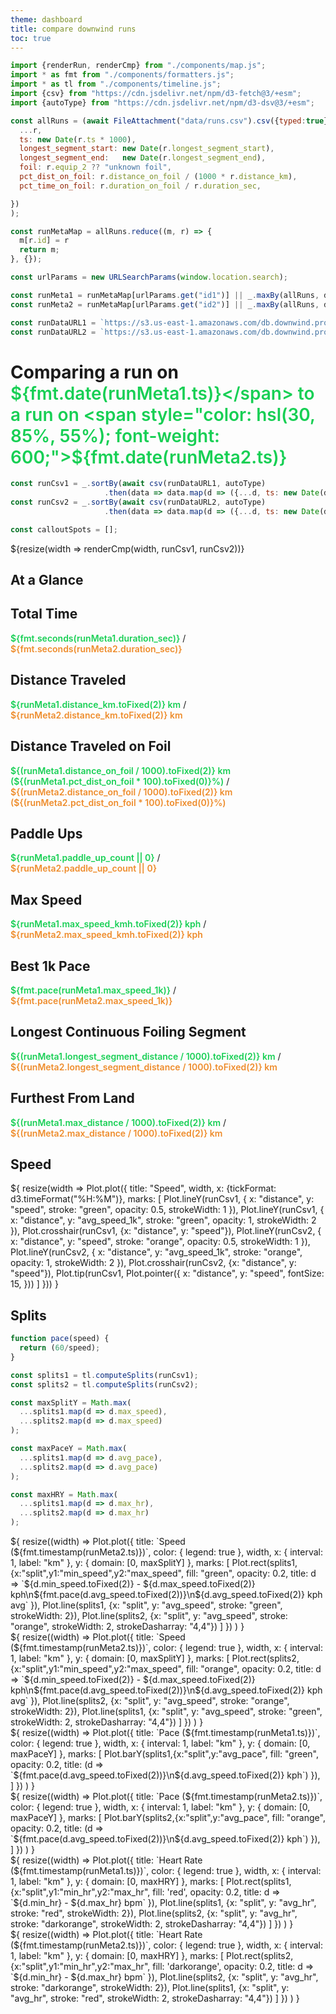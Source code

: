```yaml
---
theme: dashboard
title: compare downwind runs
toc: true
---
```


```js
import {renderRun, renderCmp} from "./components/map.js";
import * as fmt from "./components/formatters.js";
import * as tl from "./components/timeline.js";
import {csv} from "https://cdn.jsdelivr.net/npm/d3-fetch@3/+esm";
import {autoType} from "https://cdn.jsdelivr.net/npm/d3-dsv@3/+esm";

const allRuns = (await FileAttachment("data/runs.csv").csv({typed:true})).map(r => ({
  ...r,
  ts: new Date(r.ts * 1000),
  longest_segment_start: new Date(r.longest_segment_start),
  longest_segment_end:   new Date(r.longest_segment_end),
  foil: r.equip_2 ?? "unknown foil",
  pct_dist_on_foil: r.distance_on_foil / (1000 * r.distance_km),
  pct_time_on_foil: r.duration_on_foil / r.duration_sec,

})
);

const runMetaMap = allRuns.reduce((m, r) => {
  m[r.id] = r
  return m;
}, {});

const urlParams = new URLSearchParams(window.location.search);

const runMeta1 = runMetaMap[urlParams.get("id1")] || _.maxBy(allRuns, d => d.ts);
const runMeta2 = runMetaMap[urlParams.get("id2")] || _.maxBy(allRuns, d => d.ts);

const runDataURL1 = `https://s3.us-east-1.amazonaws.com/db.downwind.pro/runs/dwid%3D${runMeta1.id}/data.csv`;
const runDataURL2 = `https://s3.us-east-1.amazonaws.com/db.downwind.pro/runs/dwid%3D${runMeta2.id}/data.csv`;
```

# Comparing a run on <span style="color: hsl(140, 80%, 45%); font-weight: 600;">${fmt.date(runMeta1.ts)}</span> to a run on <span style="color: hsl(30, 85%, 55%); font-weight: 600;">${fmt.date(runMeta2.ts)}</span>

```js
const runCsv1 = _.sortBy(await csv(runDataURL1, autoType)
                     .then(data => data.map(d => ({...d, ts: new Date(d.tsi*1000)}))), d => d.tsi);
const runCsv2 = _.sortBy(await csv(runDataURL2, autoType)
                     .then(data => data.map(d => ({...d, ts: new Date(d.tsi*1000)}))), d => d.tsi);

const calloutSpots = [];
```

<div class="card">${resize(width => renderCmp(width, runCsv1, runCsv2))}</div>

## At a Glance

<div class="grid grid-cols-4">
  <div class="card">
    <h2>Total Time</h2>
    <span class="big"><span style="color: hsl(140, 80%, 45%); font-weight: 600;">${fmt.seconds(runMeta1.duration_sec)}</span>
        / <span style="color: hsl(30, 85%, 55%); font-weight: 600;">${fmt.seconds(runMeta2.duration_sec)}</span></span>
  </div>
  <div class="card">
    <h2>Distance Traveled</h2>
    <span class="big"><span style="color: hsl(140, 80%, 45%); font-weight: 600;">${runMeta1.distance_km.toFixed(2)} km</span>
        /<br/> <span style="color: hsl(30, 85%, 55%); font-weight: 600;">${runMeta2.distance_km.toFixed(2)} km</span></span>
  </div>
  <div class="card">
    <h2>Distance Traveled on Foil</h2>
    <span class="big"><span style="color: hsl(140, 80%, 45%); font-weight: 600;">${(runMeta1.distance_on_foil / 1000).toFixed(2)} km
        (${(runMeta1.pct_dist_on_foil * 100).toFixed(0)}%)</span> /<br/>
        <span style="color: hsl(30, 85%, 55%); font-weight: 600;">${(runMeta2.distance_on_foil / 1000).toFixed(2)} km
            (${(runMeta2.pct_dist_on_foil * 100).toFixed(0)}%)</span>
    </span>
  </div>
  <div class="card">
    <h2>Paddle Ups</h2>
    <span class="big"><span style="color: hsl(140, 80%, 45%); font-weight: 600;">${runMeta1.paddle_up_count || 0}</span> /<br/>
        <span style="color: hsl(30, 85%, 55%); font-weight: 600;">${runMeta2.paddle_up_count || 0}</span></span>
  </div>
  <div class="card">
    <h2>Max Speed</h2>
    <span class="big"><span style="color: hsl(140, 80%, 45%); font-weight: 600;">${runMeta1.max_speed_kmh.toFixed(2)} kph</span> /<br/>
        <span style="color: hsl(30, 85%, 55%); font-weight: 600;">${runMeta2.max_speed_kmh.toFixed(2)} kph</span></span>
  </div>
  <div class="card">
    <h2>Best 1k Pace</h2>
    <span class="big"><span style="color: hsl(140, 80%, 45%); font-weight: 600;">${fmt.pace(runMeta1.max_speed_1k)}</span> /<br/>
        <span style="color: hsl(30, 85%, 55%); font-weight: 600;">${fmt.pace(runMeta2.max_speed_1k)}</span>
    </span>
  </div>
  <div class="card">
    <h2>Longest Continuous Foiling Segment</h2>
    <span class="big"><span style="color: hsl(140, 80%, 45%); font-weight: 600;">${(runMeta1.longest_segment_distance / 1000).toFixed(2)} km</span> /<br/>
        <span style="color: hsl(30, 85%, 55%); font-weight: 600;">${(runMeta2.longest_segment_distance / 1000).toFixed(2)} km</span></span>
  </div>
  <div class="card">
    <h2>Furthest From Land</h2>
    <span class="big"><span style="color: hsl(140, 80%, 45%); font-weight: 600;">${(runMeta1.max_distance / 1000).toFixed(2)} km</span> /<br/>
        <span style="color: hsl(30, 85%, 55%); font-weight: 600;">${(runMeta2.max_distance / 1000).toFixed(2)} km</span>
    </span>
  </div>
</div>

## Speed

<div class="card">${
resize(width => Plot.plot({
    title: "Speed",
    width, x: {tickFormat: d3.timeFormat("%H:%M")},
    marks: [
        Plot.lineY(runCsv1, { x: "distance", y: "speed", stroke: "green",
                             opacity: 0.5, strokeWidth: 1 }),
        Plot.lineY(runCsv1, { x: "distance", y: "avg_speed_1k", stroke: "green",
                              opacity: 1, strokeWidth: 2 }),
        Plot.crosshair(runCsv1, {x: "distance", y: "speed"}),
        Plot.lineY(runCsv2, { x: "distance", y: "speed", stroke: "orange",
                             opacity: 0.5, strokeWidth: 1 }),
        Plot.lineY(runCsv2, { x: "distance", y: "avg_speed_1k", stroke: "orange",
                                                   opacity: 1, strokeWidth: 2 }),
        Plot.crosshair(runCsv2, {x: "distance", y: "speed"}),
        Plot.tip(runCsv1, Plot.pointer({
            x: "distance",
            y: "speed", fontSize: 15,
        }))
    ]
}))
}</div>

## Splits

```js
function pace(speed) {
  return (60/speed);
}

const splits1 = tl.computeSplits(runCsv1);
const splits2 = tl.computeSplits(runCsv2);

const maxSplitY = Math.max(
  ...splits1.map(d => d.max_speed),
  ...splits2.map(d => d.max_speed)
);

const maxPaceY = Math.max(
  ...splits1.map(d => d.avg_pace),
  ...splits2.map(d => d.avg_pace)
);

const maxHRY = Math.max(
  ...splits1.map(d => d.max_hr),
  ...splits2.map(d => d.max_hr)
);
```

<div class="grid grid-cols-2">
<div class="card">${
resize((width) => Plot.plot({
      title: `Speed (${fmt.timestamp(runMeta2.ts)})`,
      color: { legend: true },
      width, x: { interval: 1, label: "km" }, y: { domain: [0, maxSplitY] },
      marks: [
        Plot.rect(splits1,{x:"split",y1:"min_speed",y2:"max_speed", fill: "green", opacity: 0.2,
          title: d => `${d.min_speed.toFixed(2)} - ${d.max_speed.toFixed(2)} kph\n${fmt.pace(d.avg_speed.toFixed(2))}\n${d.avg_speed.toFixed(2)} kph avg`
        }),
        Plot.line(splits1, {x: "split", y: "avg_speed", stroke: "green", strokeWidth: 2}),
        Plot.line(splits2, {x: "split", y: "avg_speed", stroke: "orange", strokeWidth: 2, strokeDasharray: "4,4"})
      ]
    })
    )
}</div>
<div class="card">${
  resize((width) => Plot.plot({
      title: `Speed (${fmt.timestamp(runMeta2.ts)})`,
      color: { legend: true },
      width, x: { interval: 1, label: "km" }, y: { domain: [0, maxSplitY] },
      marks: [
        Plot.rect(splits2,{x:"split",y1:"min_speed",y2:"max_speed", fill: "orange", opacity: 0.2,
          title: d => `${d.min_speed.toFixed(2)} - ${d.max_speed.toFixed(2)} kph\n${fmt.pace(d.avg_speed.toFixed(2))}\n${d.avg_speed.toFixed(2)} kph avg`
        }),
        Plot.line(splits2, {x: "split", y: "avg_speed", stroke: "orange", strokeWidth: 2}),
        Plot.line(splits1, {x: "split", y: "avg_speed", stroke: "green", strokeWidth: 2, strokeDasharray: "4,4"})
      ]
    })
    )
}</div>
</div>

<div class="grid grid-cols-2">

<div class="card">${
resize((width) => Plot.plot({
      title: `Pace (${fmt.timestamp(runMeta1.ts)})`,
      color: { legend: true },
      width, x: { interval: 1, label: "km" }, y: { domain: [0, maxPaceY] },
      marks: [
        Plot.barY(splits1,{x:"split",y:"avg_pace", fill: "green", opacity: 0.2,
          title: (d => `${fmt.pace(d.avg_speed.toFixed(2))}\n${d.avg_speed.toFixed(2)} kph`) }),
      ]
    })
    )
}</div>
<div class="card">${
  resize((width) => Plot.plot({
      title: `Pace (${fmt.timestamp(runMeta2.ts)})`,
      color: { legend: true },
      width, x: { interval: 1, label: "km" }, y: { domain: [0, maxPaceY] },
      marks: [
        Plot.barY(splits2,{x:"split",y:"avg_pace", fill: "orange", opacity: 0.2,
          title: (d => `${fmt.pace(d.avg_speed.toFixed(2))}\n${d.avg_speed.toFixed(2)} kph`) }),
      ]
    })
    )
}</div>

</div>

<div class="grid grid-cols-2">

<div class="card">${
resize((width) => Plot.plot({
      title: `Heart Rate (${fmt.timestamp(runMeta1.ts)})`,
      color: { legend: true },
      width, x: { interval: 1, label: "km" }, y: { domain: [0, maxHRY] },
      marks: [
        Plot.rect(splits1,{x:"split",y1:"min_hr",y2:"max_hr", fill: 'red', opacity: 0.2,
          title: d => `${d.min_hr} - ${d.max_hr} bpm`
        }),
        Plot.line(splits1, {x: "split", y: "avg_hr", stroke: "red", strokeWidth: 2}),
        Plot.line(splits2, {x: "split", y: "avg_hr", stroke: "darkorange", strokeWidth: 2, strokeDasharray: "4,4"})
      ]
    })
    )
}</div>
<div class="card">${
  resize((width) => Plot.plot({
      title: `Heart Rate (${fmt.timestamp(runMeta2.ts)})`,
      color: { legend: true },
      width, x: { interval: 1, label: "km" }, y: { domain: [0, maxHRY] },
      marks: [
        Plot.rect(splits2,{x:"split",y1:"min_hr",y2:"max_hr", fill: 'darkorange', opacity: 0.2,
          title: d => `${d.min_hr} - ${d.max_hr} bpm`
        }),
        Plot.line(splits2, {x: "split", y: "avg_hr", stroke: "darkorange", strokeWidth: 2}),
        Plot.line(splits1, {x: "split", y: "avg_hr", stroke: "red", strokeWidth: 2, strokeDasharray: "4,4"})
      ]
    })
    )
}</div>

</div>
